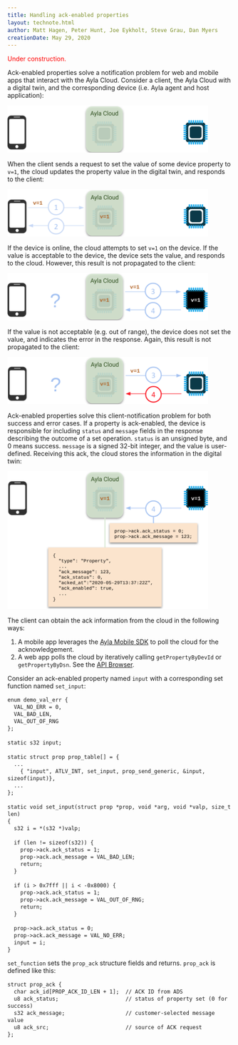 ```yaml
---
title: Handling ack-enabled properties
layout: technote.html
author: Matt Hagen, Peter Hunt, Joe Eykholt, Steve Grau, Dan Myers
creationDate: May 29, 2020
---
```


<span style="color:red;">Under construction.</span>

Ack-enabled properties solve a notification problem for web and mobile apps that interact with the Ayla Cloud. Consider a client, the Ayla Cloud with a digital twin, and the corresponding device (i.e. Ayla agent and host application):

<img src="client-cloud-device.png" width="450" height="106">

When the client sends a request to set the value of some device property to `v=1`, the cloud updates the property value in the digital twin, and responds to the client:

<img src="client-to-cloud.png" width="450" height="106">

If the device is online, the cloud attempts to set `v=1` on the device. If the value is acceptable to the device, the device sets the value, and responds to the cloud. However, this result is not propagated to the client: 

<img src="cloud-to-device.png" width="450" height="106">

If the value is not acceptable (e.g. out of range), the device does not set the value, and indicates the error in the response. Again, this result is not propagated to the client:

<img src="cloud-to-device-error.png" width="450" height="106">

Ack-enabled properties solve this client-notification problem for both success and error cases. If a property is ack-enabled, the device is responsible for including `status` and `message` fields in the response describing the outcome of a set operation. `status` is an unsigned byte, and 0 means success. `message` is a signed 32-bit integer, and the value is user-defined. Receiving this ack, the cloud stores the information in the digital twin:

<img src="ack-success.png" width="450" height="309">

The client can obtain the ack information from the cloud in the following ways:

1. A mobile app leverages the [Ayla Mobile SDK](https://docs.aylanetworks.com/mobile-and-web-apps/ayla-mobile-sdk-api-reference/) to poll the cloud for the acknowledgement.
1. A web app polls the cloud by iteratively calling `getPropertyByDevId` or `getPropertyByDsn`. See the [API Browser](https://docs.aylanetworks.com/cloud-services/api-browser/).

Consider an ack-enabled property named `input` with a corresponding set function named `set_input`:

```
enum demo_val_err {
  VAL_NO_ERR = 0,
  VAL_BAD_LEN,
  VAL_OUT_OF_RNG
};

static s32 input;

static struct prop prop_table[] = {
  ...
	{ "input", ATLV_INT, set_input, prop_send_generic, &input, sizeof(input)},
  ...
};

static void set_input(struct prop *prop, void *arg, void *valp, size_t len)
{
  s32 i = *(s32 *)valp;

  if (len != sizeof(s32)) {
    prop->ack.ack_status = 1;
    prop->ack.ack_message = VAL_BAD_LEN;
    return;
  }

  if (i > 0x7fff || i < -0x8000) {
    prop->ack.ack_status = 1;
    prop->ack.ack_message = VAL_OUT_OF_RNG;
    return;
  }

  prop->ack.ack_status = 0;
  prop->ack.ack_message = VAL_NO_ERR;
  input = i;
}
```

`set_function` sets the `prop_ack` structure fields and returns. `prop_ack` is defined like this:

```
struct prop_ack {
  char ack_id[PROP_ACK_ID_LEN + 1];  // ACK ID from ADS 
  u8 ack_status;                     // status of property set (0 for success)
  s32 ack_message;                   // customer-selected message value
  u8 ack_src;                        // source of ACK request
};
```
